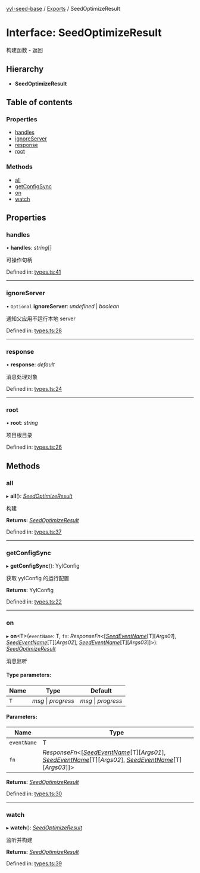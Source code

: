 [yyl-seed-base](../README.md) / [Exports](../modules.md) / SeedOptimizeResult

# Interface: SeedOptimizeResult

构建函数 - 返回

## Hierarchy

* **SeedOptimizeResult**

## Table of contents

### Properties

- [handles](seedoptimizeresult.md#handles)
- [ignoreServer](seedoptimizeresult.md#ignoreserver)
- [response](seedoptimizeresult.md#response)
- [root](seedoptimizeresult.md#root)

### Methods

- [all](seedoptimizeresult.md#all)
- [getConfigSync](seedoptimizeresult.md#getconfigsync)
- [on](seedoptimizeresult.md#on)
- [watch](seedoptimizeresult.md#watch)

## Properties

### handles

• **handles**: *string*[]

可操作句柄

Defined in: [types.ts:41](https://github.com/jackness1208/yyl-seed-base/blob/d55a263/src/types.ts#L41)

___

### ignoreServer

• `Optional` **ignoreServer**: *undefined* \| *boolean*

通知父应用不运行本地 server

Defined in: [types.ts:28](https://github.com/jackness1208/yyl-seed-base/blob/d55a263/src/types.ts#L28)

___

### response

• **response**: *default*

消息处理对象

Defined in: [types.ts:24](https://github.com/jackness1208/yyl-seed-base/blob/d55a263/src/types.ts#L24)

___

### root

• **root**: *string*

项目根目录

Defined in: [types.ts:26](https://github.com/jackness1208/yyl-seed-base/blob/d55a263/src/types.ts#L26)

## Methods

### all

▸ **all**(): [*SeedOptimizeResult*](seedoptimizeresult.md)

构建

**Returns:** [*SeedOptimizeResult*](seedoptimizeresult.md)

Defined in: [types.ts:37](https://github.com/jackness1208/yyl-seed-base/blob/d55a263/src/types.ts#L37)

___

### getConfigSync

▸ **getConfigSync**(): YylConfig

获取 yylConfig 的运行配置

**Returns:** YylConfig

Defined in: [types.ts:22](https://github.com/jackness1208/yyl-seed-base/blob/d55a263/src/types.ts#L22)

___

### on

▸ **on**<T\>(`eventName`: T, `fn`: *ResponseFn*<[[*SeedEventName*](seedeventname.md)[T][*Args01*], [*SeedEventName*](seedeventname.md)[T][*Args02*], [*SeedEventName*](seedeventname.md)[T][*Args03*]]\>): [*SeedOptimizeResult*](seedoptimizeresult.md)

消息监听

#### Type parameters:

Name | Type | Default |
------ | ------ | ------ |
`T` | *msg* \| *progress* | *msg* \| *progress* |

#### Parameters:

Name | Type |
------ | ------ |
`eventName` | T |
`fn` | *ResponseFn*<[[*SeedEventName*](seedeventname.md)[T][*Args01*], [*SeedEventName*](seedeventname.md)[T][*Args02*], [*SeedEventName*](seedeventname.md)[T][*Args03*]]\> |

**Returns:** [*SeedOptimizeResult*](seedoptimizeresult.md)

Defined in: [types.ts:30](https://github.com/jackness1208/yyl-seed-base/blob/d55a263/src/types.ts#L30)

___

### watch

▸ **watch**(): [*SeedOptimizeResult*](seedoptimizeresult.md)

监听并构建

**Returns:** [*SeedOptimizeResult*](seedoptimizeresult.md)

Defined in: [types.ts:39](https://github.com/jackness1208/yyl-seed-base/blob/d55a263/src/types.ts#L39)
